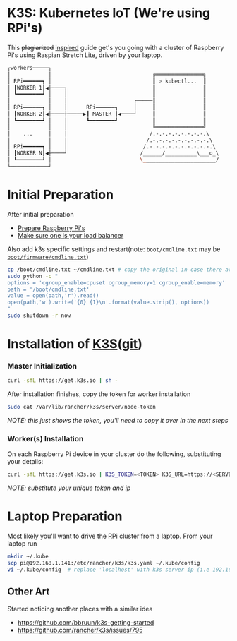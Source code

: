 # K3S: Kubernetes IoT (We're using RPi's)
This ~~plagiarized~~ [inspired](https://blog.alexellis.io/test-drive-k3s-on-raspberry-pi/) guide get's you going with a cluster of Raspberry Pi's using Raspian Stretch Lite, driven by your laptop.
```bash
┌workers─────┐                                                      
│            │                                ╔═══════════════╗     
│ RPi━━━━━━┓ │                                ║ > kubectl...  ║     
│ ┃WORKER 1┃◀┼────┐                           ║               ║     
│ ┗━━━━━━━━┛ │    │                           ║               ║     
│            │    │                     ┌─────║               ║     
│ RPi━━━━━━┓ │    │      RPi━━━━━━┓     │     ║               ║     
│ ┃WORKER 2┃◀┼────┼─────▶┃ MASTER ┃◀────┘     ║               ║     
│ ┗━━━━━━━━┛ │    │      ┗━━━━━━━━┛           ║               ║     
│            │    │                           ╚═══════════════╝     
│    ...     │    │                          /.-.-.-.-.-.-.-.-.\    
│            │    │                         /.-.-.-.-.-.-.-.-.-.\   
│ RPi━━━━━━┓ │    │                        /.-.-.-.-.-.-.-.-.-.-.\  
│ ┃WORKER N┃◀┼────┘                       /______/__________\___o_\ 
│ ┗━━━━━━━━┛ │                            \_______________________/ 
└────────────┘                                                      
```

# Initial Preparation
After initial preparation
- [Prepare Raspberry Pi's](./README.rpi.md)
- [Make sure one is your load balancer](./README.loadbalancer.md)

Also add k3s specific settings and restart(note: `boot/cmdline.txt` may be [`boot/firmware/cmdline.txt`](https://github.com/rancher/k3s/issues/1078))
```bash
cp /boot/cmdline.txt ~/cmdline.txt # copy the original in case there are mistakes
sudo python -c "
options = 'cgroup_enable=cpuset cgroup_memory=1 cgroup_enable=memory'
path = '/boot/cmdline.txt'
value = open(path,'r').read()
open(path,'w').write('{0} {1}\n'.format(value.strip(), options))
"
sudo shutdown -r now
```

# Installation of [K3S](https://k3s.io)([git](https://github.com/rancher/k3s))

### Master Initialization
```bash
curl -sfL https://get.k3s.io | sh -
```
After installation finishes, copy the token for worker installation
```bash
sudo cat /var/lib/rancher/k3s/server/node-token
```
*NOTE: this just shows the token, you'll need to copy it over in the next steps*

### Worker(s) Installation
On each Raspberry Pi device in your cluster do the following, substituting your details:
```bash
curl -sfL https://get.k3s.io | K3S_TOKEN=<TOKEN> K3S_URL=https://<SERVER-IP>:6443 sh -
```
*NOTE: substitute your unique token and ip*

# Laptop Preparation
Most likely you'll want to drive the RPi cluster from a laptop. From your laptop run

```bash
mkdir ~/.kube
scp pi@192.168.1.141:/etc/rancher/k3s/k3s.yaml ~/.kube/config
vi ~/.kube/config  # replace 'localhost' with k3s server ip (i.e 192.168.1.141)
```

## Other Art
Started noticing another places with a similar idea
- https://github.com/bbruun/k3s-getting-started
- https://github.com/rancher/k3s/issues/795
